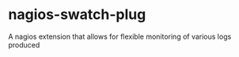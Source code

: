 nagios-swatch-plug
==================

A nagios extension that allows for flexible monitoring of various logs produced
